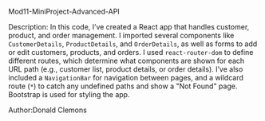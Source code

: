 Mod11-MiniProject-Advanced-API

Description: In this code, I’ve created a React app that handles customer, product, and order management. I imported several components like `CustomerDetails`, `ProductDetails`, and `OrderDetails`, as well as forms to add or edit customers, products, and orders. I used `react-router-dom` to define different routes, which determine what components are shown for each URL path (e.g., customer list, product details, or order details). I’ve also included a `NavigationBar` for navigation between pages, and a wildcard route (`*`) to catch any undefined paths and show a "Not Found" page. Bootstrap is used for styling the app.


Author:Donald Clemons
